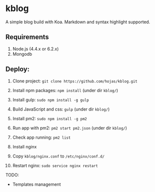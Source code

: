 
# kblog

A simple blog build with Koa. Markdown and syntax highlight supported.

## Requirements

1. Node.js (4.4.x or 6.2.x)
2. Mongodb

## Deploy:

1. Clone project: `git clone https://github.com/hojas/kblog.git`

2. Install npm packages: `npm install` (under dir `kblog/`)

3. Install gulp: `sudo npm install -g gulp`

4. Build JavaScript and css: `gulp` (under dir `kblog/`)

5. Install pm2: `sudo npm install -g pm2`

6. Run app with pm2: `pm2 start pm2.json` (under dir `kblog/`)

7. Check app running: `pm2 list`

8. Install nginx

9. Copy `kblog/nginx.conf` to `/etc/nginx/conf.d/`

10. Restart nginx: `sudo service nginx restart`

TODO:

- Templates management
